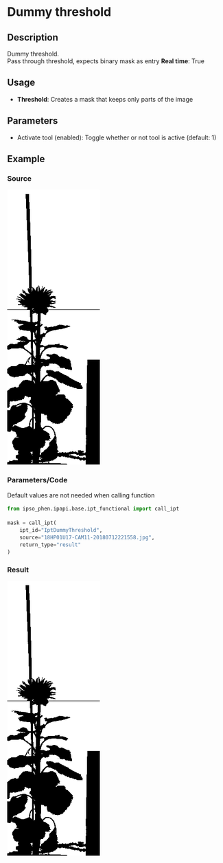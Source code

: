# Dummy threshold

## Description

Dummy threshold.  
        Pass through threshold, expects binary mask as entry
**Real time**: True

## Usage

- **Threshold**: Creates a mask that keeps only parts of the image

## Parameters

- Activate tool (enabled): Toggle whether or not tool is active (default: 1)

## Example

### Source

![Source image](images/18HP01U17-CAM11-20180712221558.jpg)

### Parameters/Code

Default values are not needed when calling function

```python
from ipso_phen.ipapi.base.ipt_functional import call_ipt

mask = call_ipt(
    ipt_id="IptDummyThreshold",
    source="18HP01U17-CAM11-20180712221558.jpg",
    return_type="result"
)
```

### Result

![Result image](images/18HP01U17-CAM11-20180712221558.jpg)
